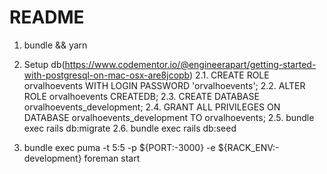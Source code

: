 # README

1. bundle && yarn

2. Setup db(https://www.codementor.io/@engineerapart/getting-started-with-postgresql-on-mac-osx-are8jcopb)
2.1. CREATE ROLE orvalhoevents WITH LOGIN PASSWORD 'orvalhoevents';
2.2. ALTER ROLE orvalhoevents CREATEDB;
2.3. CREATE DATABASE orvalhoevents_development;
2.4. GRANT ALL PRIVILEGES ON DATABASE orvalhoevents_development TO orvalhoevents;
2.5. bundle exec rails db:migrate
2.6. bundle exec rails db:seed

3. bundle exec puma -t 5:5 -p ${PORT:-3000} -e ${RACK_ENV:-development}
foreman start
